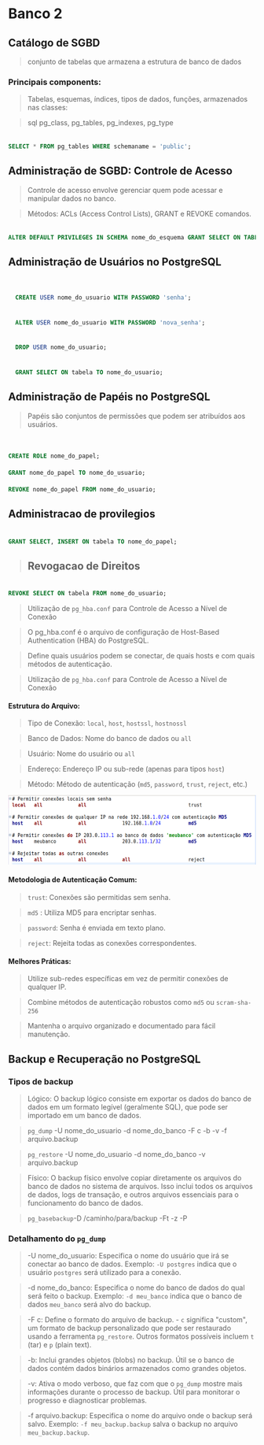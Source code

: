 # Banco 2

## Catálogo de SGBD

> conjunto de tabelas que armazena a estrutura de banco de dados

### Principais components:

> Tabelas, esquemas, índices, tipos de dados, funções, armazenados nas classes:

> sql pg_class, pg_tables, pg_indexes, pg_type

```sql

SELECT * FROM pg_tables WHERE schemaname = 'public';


```

## Administração de SGBD: Controle de Acesso

> Controle de acesso envolve gerenciar quem pode acessar e manipular dados no banco.

> Métodos: ACLs (Access Control Lists), GRANT e REVOKE comandos.

```sql

ALTER DEFAULT PRIVILEGES IN SCHEMA nome_do_esquema GRANT SELECT ON TABLES TO nome_do_papel;


```

## Administração de Usuários no PostgreSQL

```sql


  CREATE USER nome_do_usuario WITH PASSWORD 'senha';


  ALTER USER nome_do_usuario WITH PASSWORD 'nova_senha';


  DROP USER nome_do_usuario;


  GRANT SELECT ON tabela TO nome_do_usuario;


```

## Administração de Papéis no PostgreSQL

> Papéis são conjuntos de permissões que podem ser atribuídos aos usuários.

```sql


CREATE ROLE nome_do_papel;

GRANT nome_do_papel TO nome_do_usuario;

REVOKE nome_do_papel FROM nome_do_usuario;


```

## Administracao de provilegios

```sql

GRANT SELECT, INSERT ON tabela TO nome_do_papel;


```

> ## Revogacao de Direitos

```sql

REVOKE SELECT ON tabela FROM nome_do_usuario;


```

> Utilização de `pg_hba.conf` para Controle de Acesso a Nível de Conexão

> O pg_hba.conf é o arquivo de configuração de Host-Based Authentication (HBA) do PostgreSQL.

> Define quais usuários podem se conectar, de quais hosts e com quais métodos de autenticação.

> Utilização de `pg_hba.conf` para Controle de Acesso a Nível de Conexão

#### Estrutura do Arquivo:

> Tipo de Conexão: `local`, `host`, `hostssl`, `hostnossl`

> Banco de Dados: Nome do banco de dados ou `all`

> Usuário: Nome do usuário ou `all`

> Endereço: Endereço IP ou sub-rede
> (apenas para tipos `host`)

> Método: Método de autenticação (`md5`, `password`, `trust`, `reject`, etc.)

![alt text](./imgs/image.png)

#### Metodologia de Autenticação Comum:

> `trust`: Conexões são permitidas sem senha.

> `md5` : Utiliza MD5 para encriptar senhas.

> `password`: Senha é enviada em texto plano.

> `reject`: Rejeita todas as conexões correspondentes.

#### Melhores Práticas:

> Utilize sub-redes específicas em vez de permitir conexões de qualquer IP.

> Combine métodos de autenticação robustos como `md5` ou `scram-sha-256`

> Mantenha o arquivo organizado e documentado para fácil manutenção.

## Backup e Recuperação no PostgreSQL

### Tipos de backup

> Lógico: O backup lógico consiste em exportar os dados do banco de dados em um formato legível (geralmente SQL), que pode ser importado em um banco de dados.

> `pg_dump` -U nome_do_usuario -d nome_do_banco -F c -b -v -f arquivo.backup

>`pg_restore` -U nome_do_usuario -d nome_do_banco -v arquivo.backup


> Físico: O backup físico envolve copiar diretamente os arquivos do banco de dados no sistema de arquivos. Isso inclui todos os arquivos de dados, logs de transação, e outros arquivos essenciais para o funcionamento do banco de dados.

>`pg_basebackup`-D /caminho/para/backup -Ft -z -P



### Detalhamento do `pg_dump`

>-U nome_do_usuario:  Especifica o nome do usuário que irá se conectar ao banco de dados.  Exemplo:  `-U postgres` indica que o usuário `postgres` será utilizado para a conexão.

>-d nome_do_banco:  Especifica o nome do banco de dados do qual será feito o backup.  Exemplo: `-d meu_banco` indica que o banco de dados `meu_banco` será alvo do backup.

>-F c:  Define o formato do arquivo de backup.   - `c` significa "custom", um formato de backup personalizado que pode ser restaurado usando a ferramenta `pg_restore`.  Outros formatos possíveis incluem `t` (tar) e `p` (plain text).

>-b:  Inclui grandes objetos (blobs) no backup.  Útil se o banco de dados contém dados binários armazenados como grandes objetos.

>-v:   Ativa o modo verboso, que faz com que o `pg_dump` mostre mais informações durante o processo de backup. Útil para monitorar o progresso e diagnosticar problemas.

>-f arquivo.backup:  Especifica o nome do arquivo onde o backup será salvo.  Exemplo: `-f meu_backup.backup` salva o backup no arquivo `meu_backup.backup`.